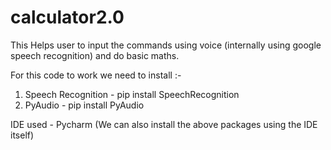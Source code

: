 # calculator2.0

This Helps user to input the commands using voice (internally using google speech recognition) and do basic maths.

For this code to work we need to install :-
1. Speech Recognition  -  pip install SpeechRecognition
2. PyAudio - pip install PyAudio

IDE used - Pycharm (We can also install the above packages using the IDE itself)
